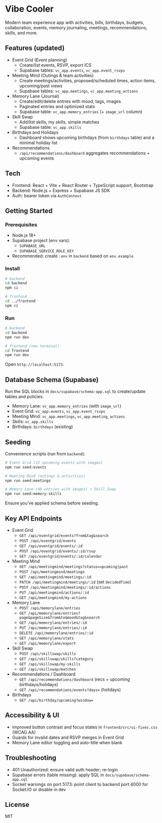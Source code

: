 # Vibe Cooler

Modern team experience app with activities, bills, birthdays, budgets, collaboration, events, memory journaling, meetings, recommendations, skills, and more.

## Features (updated)

- Event Grid (Event planning)
  - Create/list events, RSVP, export ICS
  - Supabase tables: `vc_app.events`, `vc_app.event_rsvps`
- Meeting Mind (Outings & team activities)
  - Create meetings/activities, proposed/scheduled times, action items, upcoming/past views
  - Supabase tables: `vc_app.meetings`, `vc_app.meeting_actions`
- Memory Lane (Journal)
  - Create/edit/delete entries with mood, tags, images
  - Paginated entries and optimized stats
  - Supabase table: `vc_app.memory_entries` (+ `image_url` column)
- Skill Swap
  - Add/list skills, my skills, simple matches
  - Supabase table: `vc_app.skills`
- Birthdays and Holidays
  - Dashboard shows upcoming birthdays (from `birthdays` table) and a minimal holiday list
- Recommendations
  - `/api/recommendations/dashboard` aggregates recommendations + upcoming events

## Tech

- Frontend: React + Vite + React Router + TypeScript support, Bootstrap
- Backend: Node.js + Express + Supabase JS SDK
- Auth: bearer token via `AuthContext`

## Getting Started

### Prerequisites

- Node.js 18+
- Supabase project (env vars):
  - `SUPABASE_URL`
  - `SUPABASE_SERVICE_ROLE_KEY`
- Recommended: create `.env` in `backend` based on `env.example`

### Install

```bash
# backend
cd backend
npm ci

# frontend
cd ../frontend
npm ci
```

### Run

```bash
# backend
cd backend
npm run dev

# frontend (new terminal)
cd frontend
npm run dev
```

Open `http://localhost:5173`.

## Database Schema (Supabase)

Run the SQL blocks in `docs/supabase/schema-app.sql` to create/update tables and policies.

- Memory Lane: `vc_app.memory_entries` (with `image_url`)
- Event Grid: `vc_app.events`, `vc_app.event_rsvps`
- Meeting Mind: `vc_app.meetings`, `vc_app.meeting_actions`
- Skills: `vc_app.skills`
- Birthdays: `birthdays` (existing)

## Seeding

Convenience scripts (run from `backend`):

```bash
# Event Grid (12 upcoming events with images)
npm run seed:events

# Meeting Mind (outings & activities)
npm run seed:meetings

# Memory Lane (40 entries with images) + Skill Swap
npm run seed:memory-skills
```

Ensure you’ve applied schema before seeding.

## Key API Endpoints

- Event Grid
  - `GET /api/eventgrid/events?from&tag&search`
  - `POST /api/eventgrid/events`
  - `GET /api/eventgrid/events/:id`
  - `POST /api/eventgrid/events/:id/rsvp`
  - `GET /api/eventgrid/events/:id/calendar`
- Meeting Mind
  - `GET /api/meetingmind/meetings?status=upcoming|past`
  - `POST /api/meetingmind/meetings`
  - `GET /api/meetingmind/meetings/:id`
  - `PATCH /api/meetingmind/meetings/:id` (set `decidedTime`)
  - `POST /api/meetingmind/meetings/:id/actions`
  - `PUT /api/meetingmind/actions/:id`
  - `GET /api/meetingmind/my-actions`
- Memory Lane
  - `POST /api/memorylane/entries`
  - `GET /api/memorylane/entries?page&pageSize&from&to&mood&tag&search`
  - `GET /api/memorylane/entries/:id`
  - `PUT /api/memorylane/entries/:id`
  - `DELETE /api/memorylane/entries/:id`
  - `GET /api/memorylane/stats`
  - `GET /api/memorylane/export`
- Skill Swap
  - `POST /api/skillswap/skills`
  - `GET /api/skillswap/skills?category`
  - `GET /api/skillswap/my-skills`
  - `GET /api/skillswap/matches`
- Recommendations / Dashboard
  - `GET /api/recommendations/dashboard` (recs + upcoming birthdays/holidays)
  - `GET /api/recommendations/events?days=` (holidays)
- Birthdays
  - `GET /api/birthday/upcoming?window=`

## Accessibility & UI

- Improved button contrast and focus states in `frontend/src/ui-fixes.css` (WCAG AA)
- Guards for invalid dates and RSVP merges in Event Grid
- Memory Lane editor toggling and auto-title when blank

## Troubleshooting

- 401 Unauthorized: ensure valid auth header; re-login
- Supabase errors (table missing): apply SQL in `docs/supabase/schema-app.sql`
- Socket warnings on port 5173: point client to backend port 4000 for Socket.IO or disable in dev

## License

MIT 